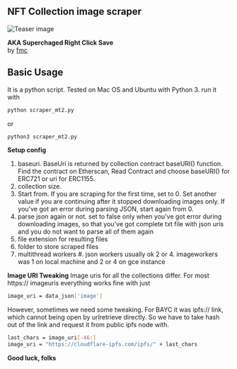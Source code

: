 ## NFT Collection image scraper

![Teaser image](https://www.larvalabs.com/public/images/product/cryptopunks/punk-variety-2x.png)

**AKA Superchaged Right Click Save**<br>
by <a href="https://twitter.com/filmakarov">fmc</a> <br>

## Basic Usage
It is a python script. Tested on Mac OS and Ubuntu with Python 3.
run it with
```.bash
python scraper_mt2.py
```
or
```.bash
python3 scraper_mt2.py
```

**Setup config**
1. baseuri. BaseUri is returned by collection contract baseURI() function. Find the contract on Etherscan, Read Contract and choose baseURI() for ERC721 or uri for ERC1155.
2. collection size. 
3. Start from. If you are scraping for the first time, set to 0. 
Set another value if you are continuing after it stopped downloading images only.
If you've got an error during parsing JSON, start again from 0. 
4. parse json again or not. set to false only when you've got error during downloading images, so that you've got complete txt file with json uris and you do not want to parse all of them again
5. file extension for resulting files
6. folder to store scraped files
7. multithread workers #. json workers usually ok 2 or 4. imageworkers was 1 on local machine and 2 or 4 on gce instance

**Image URI Tweaking**
Image uris for all the collections differ. 
For most https:// imageuris everything works fine with just 
```.bash
image_uri = data_json['image']
```
However, sometimes we need some tweaking. 
For BAYC it was ipfs:// link, which cannot being open by urlretrieve directly.
So we have to take hash out of the link and request it from public ipfs node with.
```.bash
last_chars = image_uri[-46:]
image_uri = "https://cloudflare-ipfs.com/ipfs/" + last_chars
```
**Good luck, folks**